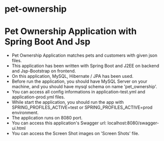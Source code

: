 # pet-ownership
# Pet Ownership Application with Spring Boot And Jsp
- Pet Ownership Application matches pets and customers with given json files.
- This application has been written with Spring Boot and J2EE on backend and Jsp-Bootstrap on frontend.
- On this application, MySQL, Hibernate / JPA has been used.
- Before run the application, you should have MySQL Server on your machine, and you should have mysql schema on name 'pet_ownership'.
- You can access all config informations in application-test.yml and application-prod.yml files.
- While start the application, you should run the app with SPRING_PROFILES_ACTIVE=test or SPRING_PROFILES_ACTIVE=prod  environment.
- The application runs on 8080 port.
- You can access this application's Swagger url: localhost:8080/swagger-ui.html
- You can access the Screen Shot images on 'Screen Shots' file.
